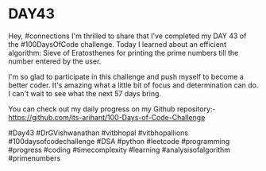 # DAY43
Hey, #connections I'm thrilled to share that I've completed my DAY 43 of the #100DaysOfCode challenge. Today I learned about an efficient algorithm: Sieve of Eratosthenes for printing the prime numbers till the number entered by the user.

I'm so glad to participate in this challenge and push myself to become a better coder. It's amazing what a little bit of focus and determination can do. I can't wait to see what the next 57 days bring.

You can check out my daily progress on my Github repository:- https://github.com/its-arihant/100-Days-of-Code-Challenge

#Day43 #DrGVishwanathan #vitbhopal #vitbhopallions #100daysofcodechallenge #DSA #python #leetcode #programming #progress #coding #timecomplexity #learning #analysisofalgorithm #primenumbers
